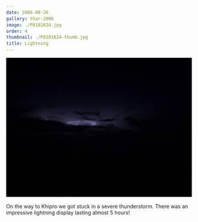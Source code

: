```yaml
---
date: 2006-08-26
gallery: thar-2006
image: ./P8181624.jpg
order: 4
thumbnail: ./P8181624-thumb.jpg
title: Lightning
---
```


![Lightning](./P8181624.jpg)

On the way to Khipro we got stuck in a severe thunderstorm. There was an impressive lightning display lasting almost 5 hours!